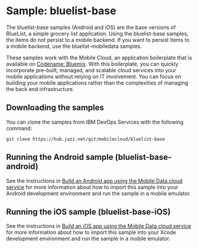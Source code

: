 Sample: bluelist-base
===

The bluelist-base samples (Android and iOS) are the base versions of BlueList, a simple grocery list application.  Using the bluelist-base samples, the items do not persist to a mobile backend. If you want to persist items to a mobile backend, use the bluelist-mobiledata samples.

These samples work with the Mobile Cloud, an application boilerplate that is available on [Codename: Bluemix](https://www.ng.bluemix.net).  With this boilerplate, you can quickly incorporate pre-built, managed, and scalable cloud services into your mobile applications without relying on IT involvement. You can focus on building your mobile applications rather than the complexities of managing the back end infrastructure.


Downloading the samples
---
You can clone the samples from IBM DevOps Services with the following command:

    git clone https://hub.jazz.net/git/mobilecloud/bluelist-base


Running the Android sample (bluelist-base-android)
---

See the instructions in [Build an Android app using the Mobile Data cloud service](http://www.ibm.com/developerworks/library/mo-android-mobiledata-app/index.html) for more information about how to import this sample into your Android development environment and run the sample in a mobile emulator.

Running the iOS sample (bluelist-base-iOS)
---
See the instructions in [Build an iOS app using the Mobile Data cloud service](http://www.ibm.com/developerworks/library/mo-ios-mobiledata-app/index.html) for more information about how to import this sample into your Xcode development environment and run the sample in a mobile emulator.
